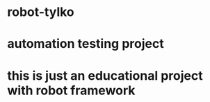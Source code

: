 # robot-tylko
# automation testing project
# this is just an educational project with robot framework

